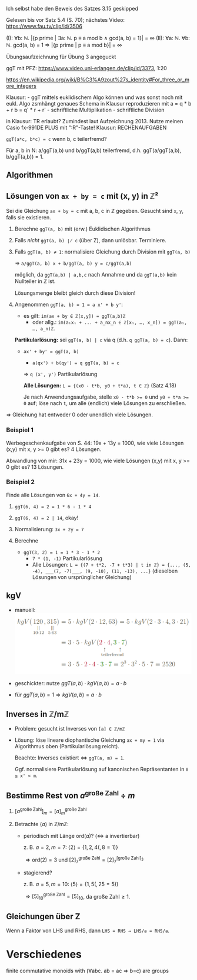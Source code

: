 Ich selbst habe den Beweis des Satzes 3.15 geskipped

Gelesen bis vor Satz 5.4 (S. 70); nächstes Video: https://www.fau.tv/clip/id/3506

(I): ∀b: ℕ. |{p prime | ∃a: ℕ. p ≡ a mod b ∧ gcd(a, b) = 1}| = ∞
(II): ∀a: ℕ. ∀b: ℕ. gcd(a, b) = 1 ⇒ |{p prime | p ≡ a mod b}| = ∞

Übungsaufzeichnung für Übung 3 angeguckt

ggT mit PFZ: https://www.video.uni-erlangen.de/clip/id/3373, 1:20

https://en.wikipedia.org/wiki/B%C3%A9zout%27s_identity#For_three_or_more_integers


Klausur:
	- ggT mittels euklidischem Algo können und was sonst noch mit eukl. Algo zsmhängt
	  genaues Schema in Klausur reproduzieren mit
	  a = q  * b + r
	  b = q' * r + r'
	- schriftliche Multiplikation
	- schriftliche Division

in Klausur: TR erlaubt? Zumindest laut Aufzeichnung 2013. Nutze meinen Casio fx-991DE PLUS mit ":R"-Taste!
Klausur: RECHENAUFGABEN


`ggT(a*c, b*c) = c` wenn b, c teilerfremd?

Für a, b in N: a/ggT(a,b) und b/ggT(a,b) teilerfremd, d.h. ggT(a/ggT(a,b), b/ggT(a,b)) = 1.

## Algorithmen

## Lösungen von `ax + by = c` mit (x, y) in ℤ²

Sei die Gleichung `ax + by = c` mit a, b, c in ℤ gegeben. Gesucht sind `x`, `y`, falls sie existieren.

1. Berechne `ggT(a, b)` mit (erw.) Euklidischen Algorithmus
2. Falls *nicht* `ggT(a, b) ∤ c` (über Z), dann unlösbar. Terminiere.
3. Falls `ggT(a, b) ≠ 1`: normalisiere Gleichung durch Division mit `ggT(a, b)`

   => `a/ggT(a, b) x + b/ggT(a, b) y = c/ggT(a,b)`
	 
	 möglich, da `ggT(a,b) | a,b,c` nach Annahme und da `ggT(a,b)` kein Nullteiler in ℤ ist.
	 
	 Lösungsmenge bleibt gleich durch diese Division!
3. Angenommen `ggT(a, b) = 1 = a x' + b y'`:

   - es gilt: `im(ax + by ∈ ℤ[x,y]) = ggT(a,b)ℤ`
	 - oder allg.: `im(a₁x₁ + ... + a_nx_n ∈ ℤ[x₁, …, x_n]) = ggT(a₁, …, a_n)ℤ`.

   **Partikularlösung:** sei `ggT(a, b) | c` via q (d.h. `q ggT(a, b) = c`). Dann:

   - `ax' + by' = ggT(a, b)`
	 - `a(qx') + b(qy') = q ggT(a, b) = c`
	 
	 => `q (x', y')` Partikularlösung
	 
	 **Alle Lösungen:** `L = {(x0 - t*b, y0 + t*a), t ∈ ℤ}` (Satz 4.18)
	 
	 Je nach Anwendungsaufgabe, stelle `x0 - t*b >= 0` und `y0 + t*a >= 0` auf; löse nach `t`, um alle (endlich) viele Lösungen zu erschließen.

=> Gleichung hat entweder 0 oder unendlich viele Lösungen.

### Beispiel 1

Werbegeschenkaufgabe von S. 44: 19x + 13y = 1000, wie viele Lösungen (x,y) mit x, y >= 0 gibt es? 4 Lösungen.

Abwandlung von mir: 31x + 23y = 1000, wie viele Lösungen (x,y) mit x, y >= 0 gibt es? 13 Lösungen.

### Beispiel 2

Finde alle Lösungen von `6x + 4y = 14`.

1. `ggT(6, 4) = 2 = 1 * 6 - 1 * 4`
2. `ggT(6, 4) = 2 | 14`, okay!
3. Normalisierung: `3x + 2y = 7`
4. Berechne

   - `ggT(3, 2) = 1 = 1 * 3 - 1 * 2`
	 - `7 * (1, -1)` Partikularlösung
	 - Alle Lösungen: `L = {(7 + t*2, -7 + t*3) | t in ℤ} = {..., (5, -4), ___(7, -7)___, (9, -10), (11, -13), ...}` (dieselben Lösungen von ursprünglicher Gleichung)

## kgV

- manuell: ![](./kgv-berechnung.png)

- geschickter: nutze $ggT(a,b) ⋅ kgV(a,b) = a⋅ b$
- für $ggT(a,b) = 1 ⇒ kgV(a,b) = a ⋅ b$

## Inverses in ℤ/mℤ

- Problem: gesucht ist Inverses von `[a] ∈ ℤ/mℤ`
- Lösung: löse lineare diophantische Gleichung `ax + my = 1` via Algorithmus oben (Partikularlösung reicht).

  Beachte: Inverses existiert <=> `ggT(a, m) = 1`.

  Ggf. normalisiere Partikularlösung auf kanonischen Repräsentanten in `0 ≤ x' < m`.

## Bestimme Rest von $a^{\text{große Zahl}} ÷ m$

1. $[a^{\text{große Zahl}}]_m = [a]_m^{\text{große Zahl}}$
2. Betrachte $\langle a \rangle$ in ℤ/mℤ:

   - periodisch mit Länge $\mathrm{ord}(a)$? (<=> a invertierbar)

     z. B. $a = 2, m = 7$: $\langle 2 \rangle = \{1, 2, 4(, 8 = 1)\}$

	 $\Rightarrow \mathrm{ord}(2) = 3$ und $[2]_7^{\text{große Zahl}} = [2]_7^{[\text{große Zahl}]_3}$

   - stagierend?
  
     z. B. $a = 5, m = 10$: $\langle 5 \rangle = \{1, 5(, 25 = 5)\}$

	 $\Rightarrow [5]_{10}^{\text{große Zahl}} = [5]_{10}$, da $\text{große Zahl} \geq 1$.



## Gleichungen über Z

Wenn a Faktor von LHS und RHS, dann `LHS = RHS ⇔ LHS/a = RHS/a`.

# Verschiedenes

finite commutative monoids with (∀abc. ab = ac => b=c) are groups